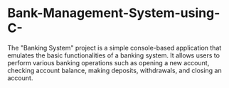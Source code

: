 # Bank-Management-System-using-C-
The "Banking System" project is a simple console-based application that emulates the basic functionalities of a banking system. It allows users to perform various banking operations such as opening a new account, checking account balance, making deposits, withdrawals, and closing an account.
